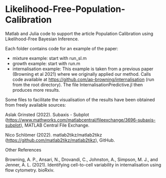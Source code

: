 # Likelihood-Free-Population-Calibration

Matlab and Julia code to support the article Population Calibration using Likelihood-Free Bayesian Inference.

Each folder contains code for an example of the paper:

- mixture example: start with run_sl.m
- growth example: start with run.m
- internalisation example: This example is taken from a previous paper (Browning et al 2021) where we originally applied our method. 
                           Calls code available at https://github.com/ap-browning/internalisation (run from the root directory).
                           The file InternalisationPredictive.jl then produces more results.

Some files to facilitate the visualisation of the results have been obtained from freely available sources:

Aslak Grinsted (2022). Subaxis - Subplot (https://www.mathworks.com/matlabcentral/fileexchange/3696-subaxis-subplot), 
MATLAB Central File Exchange. 

Nico Schlömer (2022). matlab2tikz/matlab2tikz (https://github.com/matlab2tikz/matlab2tikz), GitHub.

Other References

Browning, A. P., Ansari, N., Drovandi, C., Johnston, A., Simpson, M. J., and Jenner, A. L. (2021).
Identifying cell-to-cell variability in internalisation using flow cytometry. bioRxiv.

